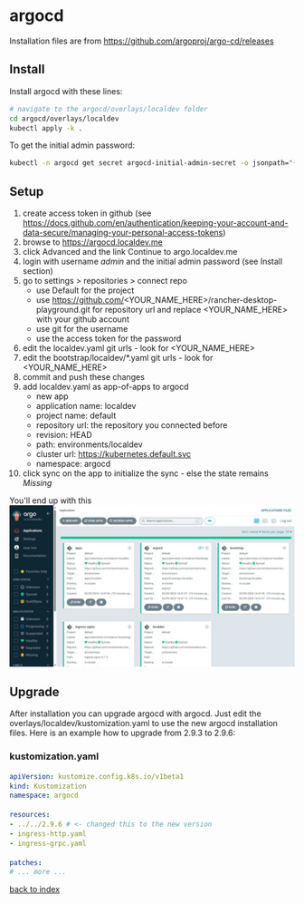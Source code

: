 # argocd

Installation files are from <https://github.com/argoproj/argo-cd/releases>

## Install

Install argocd with these lines:

```bash
# navigate to the argocd/overlays/localdev folder
cd argocd/overlays/localdev
kubectl apply -k .
```

To get the initial admin password:

```bash
kubectl -n argocd get secret argocd-initial-admin-secret -o jsonpath="{.data.password}" | base64 -d
```

## Setup

1. create access token in github (see https://docs.github.com/en/authentication/keeping-your-account-and-data-secure/managing-your-personal-access-tokens)
1. browse to https://argocd.localdev.me
1. click Advanced and the link Continue to argo.localdev.me
1. login with username _admin_ and the initial admin password (see Install section)
1. go to settings > repositories > connect repo
    - use Default for the project
    - use https://github.com/<YOUR_NAME_HERE>/rancher-desktop-playground.git for repository url and replace <YOUR_NAME_HERE> with your github account
    - use git for the username
    - use the access token for the password
1. edit the localdev.yaml git urls - look for <YOUR_NAME_HERE>
1. edit the bootstrap/localdev/*.yaml git urls - look for <YOUR_NAME_HERE>
1. commit and push these changes
1. add localdev.yaml as app-of-apps to argocd
    - new app
    - application name: localdev
    - project name: default
    - repository url: the repository you connected before
    - revision: HEAD
    - path: environments/localdev
    - cluster url: https://kubernetes.default.svc
    - namespace: argocd
1. click sync on the app to initialize the sync - else the state remains _Missing_

You'll end up with this
![argocd with 5 apps](../assets/argocd01.jpg)

## Upgrade

After installation you can upgrade argocd with argocd. Just edit the overlays/localdev/kustomization.yaml to use the new argocd installation files. Here is an example how to upgrade from 2.9.3 to 2.9.6:

### kustomization.yaml

```yaml
apiVersion: kustomize.config.k8s.io/v1beta1
kind: Kustomization
namespace: argocd

resources:
- ../../2.9.6 # <- changed this to the new version
- ingress-http.yaml
- ingress-grpc.yaml

patches:
# ... more ...
```

[back to index](../)